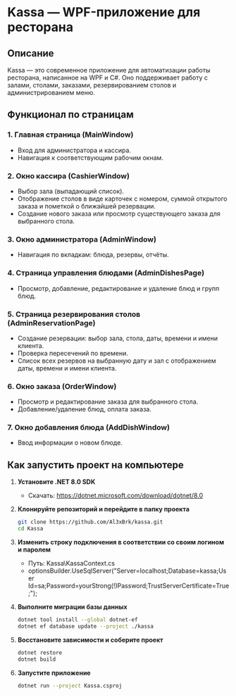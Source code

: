# Kassa — WPF-приложение для ресторана

## Описание

Kassa — это современное приложение для автоматизации работы ресторана, написанное на WPF и C#. Оно поддерживает работу с залами, столами, заказами, резервированием столов и администрированием меню.

## Функционал по страницам

### 1. Главная страница (MainWindow)

- Вход для администратора и кассира.
- Навигация к соответствующим рабочим окнам.

### 2. Окно кассира (CashierWindow)

- Выбор зала (выпадающий список).
- Отображение столов в виде карточек с номером, суммой открытого заказа и пометкой о ближайшей резервации.
- Создание нового заказа или просмотр существующего заказа для выбранного стола.

### 3. Окно администратора (AdminWindow)

- Навигация по вкладкам: блюда, резервы, отчёты.

### 4. Страница управления блюдами (AdminDishesPage)

- Просмотр, добавление, редактирование и удаление блюд и групп блюд.

### 5. Страница резервирования столов (AdminReservationPage)

- Создание резервации: выбор зала, стола, даты, времени и имени клиента.
- Проверка пересечений по времени.
- Список всех резервов на выбранную дату и зал с отображением даты, времени и имени клиента.

### 6. Окно заказа (OrderWindow)

- Просмотр и редактирование заказа для выбранного стола.
- Добавление/удаление блюд, оплата заказа.

### 7. Окно добавления блюда (AddDishWindow)

- Ввод информации о новом блюде.

## Как запустить проект на компьютере

1. **Установите .NET 8.0 SDK**

   - Скачать: https://dotnet.microsoft.com/download/dotnet/8.0

2. **Клонируйте репозиторий и перейдите в папку проекта**

   ```sh
   git clone https://github.com/Al3xBrk/kassa.git
   cd Kassa
   ```

3. **Изменить строку подключения в соответствии со своим логином и паролем**
   - Путь: Kassa\KassaContext.cs
   - optionsBuilder.UseSqlServer("Server=localhost;Database=kassa;User Id=sa;Password=yourStrong(!)Password;TrustServerCertificate=True;");
4. **Выполните миграции базы данных**

   ```sh
   dotnet tool install --global dotnet-ef
   dotnet ef database update --project ./kassa
   ```

5. **Восстановите зависимости и соберите проект**

   ```sh
   dotnet restore
   dotnet build
   ```

6. **Запустите приложение**
   ```sh
   dotnet run --project Kassa.csproj
   ```
